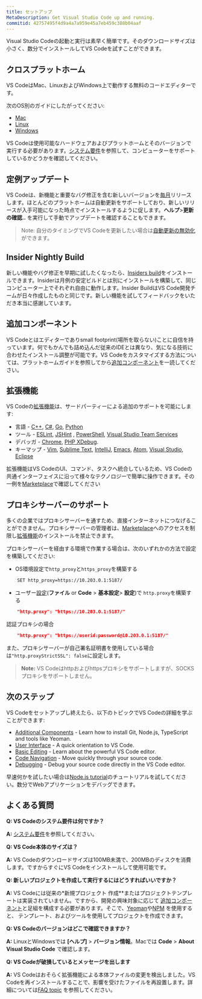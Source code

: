 ```yaml
---
title: セットアップ
MetaDescription: Get Visual Studio Code up and running.
commitid: 42757495f4d9a4a7a959e45a7eb459c388b04aaf
---
```


Visual Studio Codeの起動と実行は素早く簡単です。そのダウンロードサイズは小さく、数分でインストールしてVS Codeを試すことができます。

## クロスプラットホーム <a id="cross-platform"></a>

VS CodeはMac、LinuxおよびWindows上で動作する無料のコードエディターです。

次のOS別のガイドにしたがってください:

* [Mac](/docs/setup/mac.md)
* [Linux](/docs/setup/linux.md)
* [Windows](/docs/setup/windows.md)

VS Codeは使用可能なハードウェアおよびプラットホームとそのバージョンで実行する必要があります。[システム要件](/docs/supporting/requirements.md)を参照して、コンピューターをサポートしているかどうかを確認してください。

## 定例アップデート <a id="update-cadence"></a>

VS Codeは、新機能と重要なバグ修正を含む新しいバージョンを[毎月](/updates)リリースします。ほとんどのプラットホームは自動更新をサポートしており、新しいリリースが入手可能になった時点でインストールするように促します。**ヘルプ**>**更新の確認..** を実行して手動でアップデートを確認することもできます。

>Note: 自分のタイミングでVS Codeを更新したい場合は[自動更新の無効化](/docs/supporting/faq.md#how-do-i-opt-out-of-vs-code-autoupdates) ができます。

## Insider Nightly Build <a id="nsiders-nightly-build"></a>

新しい機能やバグ修正を早期に試したくなったら、[Insiders build](/insiders)をインストールできます。Insiderは月例の安定ビルドとは別にインストールを構築して、同じコンピューター上でそれぞれ自由に動作します。Insider BuildはVS Code開発チームが日々作成したものと同じです。新しい機能を試してフィードバックをいただき本当に感謝しています。

## 追加コンポーネント <a id="additional-components"></a>

VS Codeとはエディターでありsmall footprint(場所を取らない)ことに自信を持っています。何でもかんでも詰め込んだ従来のIDEとは異なり、気になる技術に合わせたインストール調整が可能です。VS Codeをカスタマイズする方法については、プラットホームガイドを参照してから[追加コンポーネント](/docs/setup/additional-components.md)を一読してください。

## 拡張機能

VS Codeの[拡張機能](/docs/userguide/extension-gallery.md)は、サードパーティーによる追加のサポートを可能にします:

* 言語 - [C++](/docs/languages/cpp.md), [C#](/docs/languages/csharp.md), [Go](/docs/languages/go.md), [Python](/docs/languages/python.md)
* ツール - [ESLint](https://marketplace.visualstudio.com/items/dbaeumer.vscode-eslint), [JSHint](https://marketplace.visualstudio.com/items/dbaeumer.jshint) , [PowerShell](https://marketplace.visualstudio.com/items?itemName=ms-vscode.PowerShell), [Visual Studio Team Services](https://marketplace.visualstudio.com/items?itemName=ms-vsts.team)
* デバッガ - [Chrome](https://marketplace.visualstudio.com/items?itemName=msjsdiag.debugger-for-chrome), [PHP XDebug](https://marketplace.visualstudio.com/items?itemName=felixfbecker.php-debug).
* キーマップ - [Vim](https://marketplace.visualstudio.com/items?itemName=vscodevim.vim), [Sublime Text](https://marketplace.visualstudio.com/items?itemName=ms-vscode.sublime-keybindings), [IntelliJ](https://marketplace.visualstudio.com/items?itemName=k--kato.intellij-idea-keybindings), [Emacs](https://marketplace.visualstudio.com/items?itemName=hiro-sun.vscode-emacs), [Atom](https://marketplace.visualstudio.com/items?itemName=ms-vscode.atom-keybindings), [Visual Studio](https://marketplace.visualstudio.com/items?itemName=ms-vscode.vs-keybindings), [Eclipse](https://marketplace.visualstudio.com/items?itemName=alphabotsec.vscode-eclipse-keybindings)

拡張機能はVS CodeのUI、コマンド、タスクへ統合しているため、VS Codeの共通インターフェイスに沿って様々なテクノロジーで簡単に操作できます。その一例を[Marketplace](https://marketplace.visualstudio.com/vscode)で確認してください

## プロキシサーバーのサポート <a id="proxy-server-support"></a>

多くの企業ではプロキシサーバーを通すため、直接インターネットにつなげることができません。プロキシサーバーの管理者は、[Marketplace](https://marketplace.visualstudio.com/vscode)へのアクセスを制限し[拡張機能](/docs/userguide/extension-gallery.md)のインストールを禁止できます。

プロキシサーバーを経由する環境で作業する場合は、次のいずれかの方法で設定を構築してください:

* OS環境設定で`http_proxy`と`https_proxy`を構築する

```bash
    SET http_proxy=https://10.203.0.1:5187/
```

* ユーザー[設定](/docs/getstarted/settings.md)(**ファイル** or **Code** > **基本設定**> **設定**)で `http.proxy`を構築する

```json
    "http.proxy": "https://10.203.0.1:5187/"
```

認証プロキシの場合

```json
    "http.proxy": "https://userid:password@10.203.0.1:5187/"
```

また、プロキシサーバーが自己署名証明書を使用している場合は`"http.proxyStrictSSL": false`に設定します。

>**Note:** VS Codeはhttpおよびhttpsプロキシをサポートしますが、SOCKSプロキシをサポートしません。

## 次のステップ

VS Codeをセットアップし終えたら、以下のトピックでVS Codeの詳細を学ぶことができます:

* [Additional Components](/docs/setup/additional-components.md) - Learn how to install Git, Node.js, TypeScript and tools like Yeoman.
* [User Interface](/docs/getstarted/userinterface.md) - A quick orientation to VS Code.
* [Basic Editing](/docs/userguide/codebasics.md) - Learn about the powerful VS Code editor.
* [Code Navigation](/docs/userguide/editingevolved.md) - Move quickly through your source code.
* [Debugging](/docs/userguide/debugging.md) - Debug your source code directly in the VS Code editor.

早速何かを試したい場合は[Node.js tutorial](/docs/nodejs/nodejs-tutorial.md)のチュートリアルを試してください。数分でWebアプリケーションをデバッグできます。

## よくある質問

**Q: VS Codeのシステム要件は何ですか？**

**A:** [システム要件](/docs/supporting/requirements.md)を参照してください。

**Q: VS Code本体のサイズは？**

**A:** VS Codeのダウンロードサイズは100MB未満で、200MBのディスクを消費します。ですからすぐにVS Codeをインストールして使用可能です。

**Q: 新しいプロジェクトを作成して実行するにはどうすればいいですか？**

**A:** VS Codeには従来の*新規プロジェクト 作成**またはプロジェクトテンプレートは実装されていません。ですから、開発の興味対象に応じて [追加コンポーネント](/docs/setup/additional-components.md)と足組を構成する必要があります。そこで、[Yeoman](http://yeoman.io/)や[NPM](https://www.npmjs.com/) を使用すると、 テンプレート、およびツールを使用してプロジェクトを作成できます。

**Q: VS Codeのバージョンはどこで確認できますか？**

**A:** LinuxとWindowsでは **[ヘルプ]** > **バージョン情報**。Macでは **Code** > **About Visual Studio Code** で確認します。

**Q: VS Codeが破損しているとメッセージを出します**

**A:** VS Codeはおそらく拡張機能による本体ファイルの変更を検出しました。VS Codeを再インストールすることで、影響を受けたファイルを再設置します。詳細については[FAQ topic](/docs/supporting/faq.md#installation-appears-to-be-corrupt) を参照してください。
